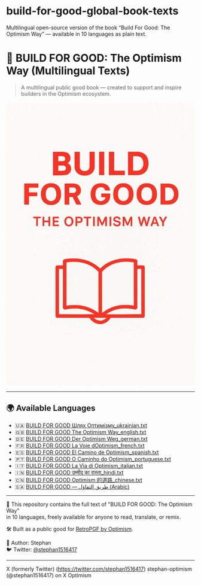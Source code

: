 # build-for-good-global-book-texts
Multilingual open-source version of the book “Build For Good: The Optimism Way” — available in 10 languages as plain text.
# 📘 BUILD FOR GOOD: The Optimism Way (Multilingual Texts)

> A multilingual public good book — created to support and inspire builders in the Optimism ecosystem.

![Book Banner](banner.jpg)

---

## 🌍 Available Languages

- 🇺🇦 [BUILD FOR GOOD Шлях Оптимізму_ukrainian.txt](BUILD%20FOR%20GOOD%20Шлях%20Оптимізму_ukrainian.txt)
- 🇬🇧 [BUILD FOR GOOD The Optimism Way_english.txt](BUILD%20FOR%20GOOD%20The%20Optimism%20Way_english.txt)
- 🇩🇪 [BUILD FOR GOOD Der Optimism Weg_german.txt](BUILD%20FOR%20GOOD%20Der%20Optimism%20Weg_german.txt)
- 🇫🇷 [BUILD FOR GOOD La Voie dOptimism_french.txt](BUILD%20FOR%20GOOD%20%20La%20Voie%20d’Optimism_french.txt)
- 🇪🇸 [BUILD FOR GOOD El Camino de Optimism_spanish.txt](BUILD%20FOR%20GOOD%20El%20Camino%20de%20Optimism_spanish.txt)
- 🇵🇹 [BUILD FOR GOOD O Caminho do Optimism_portuguese.txt](BUILD%20FOR%20GOOD%20O%20Caminho%20do%20Optimism_portuguese.txt)
- 🇮🇹 [BUILD FOR GOOD La Via di Optimism_italian.txt](BUILD%20FOR%20GOOD%20La%20Via%20di%20Optimism_italian.txt)
- 🇮🇳 [BUILD FOR GOOD उम्मीद का रास्ता_hindi.txt](BUILD%20FOR%20GOOD%20उम्मीद%20का%20रास्ता_hindi.txt)
- 🇨🇳 [BUILD FOR GOOD Optimism 的道路_chinese.txt](BUILD%20FOR%20GOOD%20Optimism%20的道路_chinese.txt)
- 🇸🇦 [BUILD FOR GOOD — طريق التفاؤل (Arabic)](build-for-good-arabic.txt)

---

📖 This repository contains the full text of "BUILD FOR GOOD: The Optimism Way"  
in 10 languages, freely available for anyone to read, translate, or remix.

🛠️ Built as a public good for [RetroPGF by Optimism](https://community.optimism.io/retropgf).

👤 Author: Stephan  
🐦 Twitter: [@stephan1516417](https://twitter.com/stephan1516417)

---

X (formerly Twitter) (https://twitter.com/stephan1516417)
stephan-optimism (@stephan1516417) on X
Optimism 
